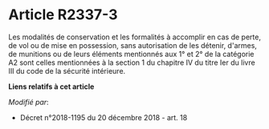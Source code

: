 # Article R2337-3

Les modalités de conservation et les formalités à accomplir en cas de perte, de vol ou de mise en possession, sans
autorisation de les détenir, d'armes, de munitions ou de leurs éléments mentionnés aux 1° et 2° de la catégorie A2 sont
celles mentionnées à la section 1 du chapitre IV du titre Ier du livre III du code de la sécurité intérieure.

**Liens relatifs à cet article**

_Modifié par_:

  - Décret n°2018-1195 du 20 décembre 2018 - art. 18
